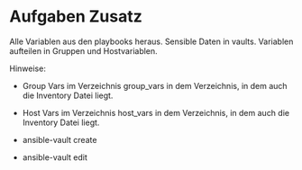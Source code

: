 # Aufgaben Zusatz


Alle Variablen aus den playbooks heraus. Sensible Daten in vaults. Variablen aufteilen in Gruppen und Hostvariablen.


Hinweise:

- Group Vars im Verzeichnis group_vars in dem Verzeichnis, in dem auch die Inventory Datei liegt.
- Host Vars im Verzeichnis host_vars in dem Verzeichnis, in dem auch die Inventory Datei liegt.


- ansible-vault create <vault file>
- ansible-vault edit <vault file>
